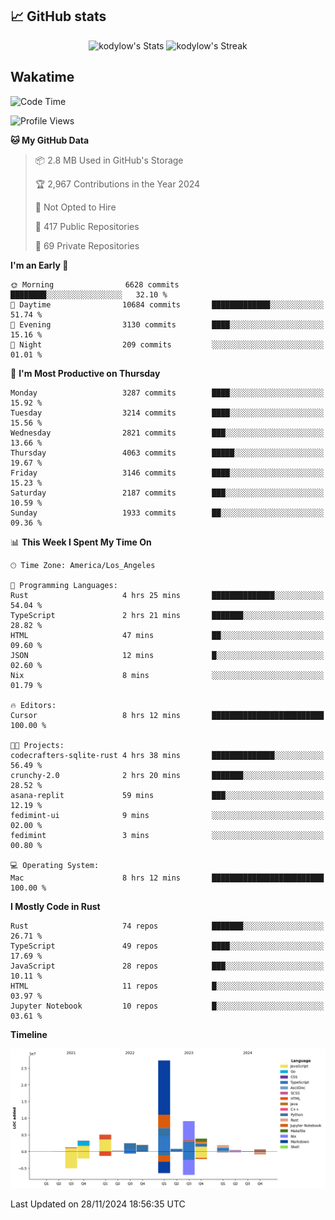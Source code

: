 ## 📈 GitHub stats
<!--START_SECTION:github-->
<div class="badges-githubstats">
  <p align="center">
    <img src="https://github-readme-stats.vercel.app/api?username=kodylow&theme=tokyonight&show_icons=true&hide_border=true&count_private=true" alt="kodylow's Stats" height="165">
    <img src="https://github-readme-streak-stats.herokuapp.com/?user=kodylow&theme=tokyonight&hide_border=true" alt="kodylow's Streak" height="165">
  </p>
</div>
<!--END_SECTION:github-->

## Wakatime 
<!--START_SECTION:waka-->
![Code Time](http://img.shields.io/badge/Code%20Time-1%2C278%20hrs%2049%20mins-blue)

![Profile Views](http://img.shields.io/badge/Profile%20Views-8-blue)

**🐱 My GitHub Data** 

> 📦 2.8 MB Used in GitHub's Storage 
 > 
> 🏆 2,967 Contributions in the Year 2024
 > 
> 🚫 Not Opted to Hire
 > 
> 📜 417 Public Repositories 
 > 
> 🔑 69 Private Repositories 
 > 
**I'm an Early 🐤** 

```text
🌞 Morning                6628 commits        ████████░░░░░░░░░░░░░░░░░   32.10 % 
🌆 Daytime                10684 commits       █████████████░░░░░░░░░░░░   51.74 % 
🌃 Evening                3130 commits        ████░░░░░░░░░░░░░░░░░░░░░   15.16 % 
🌙 Night                  209 commits         ░░░░░░░░░░░░░░░░░░░░░░░░░   01.01 % 
```
📅 **I'm Most Productive on Thursday** 

```text
Monday                   3287 commits        ████░░░░░░░░░░░░░░░░░░░░░   15.92 % 
Tuesday                  3214 commits        ████░░░░░░░░░░░░░░░░░░░░░   15.56 % 
Wednesday                2821 commits        ███░░░░░░░░░░░░░░░░░░░░░░   13.66 % 
Thursday                 4063 commits        █████░░░░░░░░░░░░░░░░░░░░   19.67 % 
Friday                   3146 commits        ████░░░░░░░░░░░░░░░░░░░░░   15.23 % 
Saturday                 2187 commits        ███░░░░░░░░░░░░░░░░░░░░░░   10.59 % 
Sunday                   1933 commits        ██░░░░░░░░░░░░░░░░░░░░░░░   09.36 % 
```


📊 **This Week I Spent My Time On** 

```text
🕑︎ Time Zone: America/Los_Angeles

💬 Programming Languages: 
Rust                     4 hrs 25 mins       ██████████████░░░░░░░░░░░   54.04 % 
TypeScript               2 hrs 21 mins       ███████░░░░░░░░░░░░░░░░░░   28.82 % 
HTML                     47 mins             ██░░░░░░░░░░░░░░░░░░░░░░░   09.60 % 
JSON                     12 mins             █░░░░░░░░░░░░░░░░░░░░░░░░   02.60 % 
Nix                      8 mins              ░░░░░░░░░░░░░░░░░░░░░░░░░   01.79 % 

🔥 Editors: 
Cursor                   8 hrs 12 mins       █████████████████████████   100.00 % 

🐱‍💻 Projects: 
codecrafters-sqlite-rust 4 hrs 38 mins       ██████████████░░░░░░░░░░░   56.49 % 
crunchy-2.0              2 hrs 20 mins       ███████░░░░░░░░░░░░░░░░░░   28.52 % 
asana-replit             59 mins             ███░░░░░░░░░░░░░░░░░░░░░░   12.19 % 
fedimint-ui              9 mins              ░░░░░░░░░░░░░░░░░░░░░░░░░   02.00 % 
fedimint                 3 mins              ░░░░░░░░░░░░░░░░░░░░░░░░░   00.80 % 

💻 Operating System: 
Mac                      8 hrs 12 mins       █████████████████████████   100.00 % 
```

**I Mostly Code in Rust** 

```text
Rust                     74 repos            ███████░░░░░░░░░░░░░░░░░░   26.71 % 
TypeScript               49 repos            ████░░░░░░░░░░░░░░░░░░░░░   17.69 % 
JavaScript               28 repos            ███░░░░░░░░░░░░░░░░░░░░░░   10.11 % 
HTML                     11 repos            █░░░░░░░░░░░░░░░░░░░░░░░░   03.97 % 
Jupyter Notebook         10 repos            █░░░░░░░░░░░░░░░░░░░░░░░░   03.61 % 
```



**Timeline**

![Lines of Code chart](https://raw.githubusercontent.com/Kodylow/Kodylow/master/assets/bar_graph.png)


 Last Updated on 28/11/2024 18:56:35 UTC
<!--END_SECTION:waka-->
